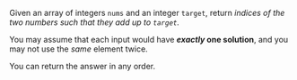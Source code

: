 Given an array of integers `nums` and an integer `target`, return _indices of the two numbers such that they add up to `target`._

You may assume that each input would have ___exactly_ one solution__, and you may not use the _same_ element twice.

You can return the answer in any order.